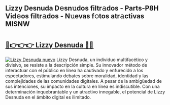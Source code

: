 ## Lizzy Desnuda D𝚎sn𝚞dos filtr𝚊dos - Parts-P8H Vid𝚎os filtr𝚊dos - N𝚞evas f𝚘tos atr𝚊ctivas MlSNW

# <h2><a href="http://mb5rdr.tromn.icu/?c=Lizzy+Desnuda">🔗👉👉👉 Lizzy Desnuda 🔗🔗</a></h2>

[![Lizzy Desnuda nuevo](https://i.imgur.com/pEAQMta.gif)](http://mb5rdr.tromn.icu/?c=Lizzy+Desnuda)
Lizzy Desnuda, un individuo multifacético y divisivo, se resiste a la descripción simple. Su innovador método de interactuar con el público en línea ha cautivado y enfurecido a los espectadores, estimulando debates sobre moralidad, identidad y las complejidades de las comunidades digitales. A pesar de la ambigüedad de sus intenciones, su impacto en la cultura en línea es indiscutible. Con una determinación inquebrantable y un atractivo innegable, el potencial de Lizzy Desnuda en el ámbito digital es ilimitado.
